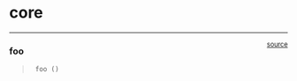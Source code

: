 # core


<!-- WARNING: THIS FILE WAS AUTOGENERATED! DO NOT EDIT! -->

------------------------------------------------------------------------

<a
href="https://github.com/Ahmed-Khaled-Saleh/fedai/blob/main/fedai/core.py#L9"
target="_blank" style="float:right; font-size:smaller">source</a>

### foo

>      foo ()
